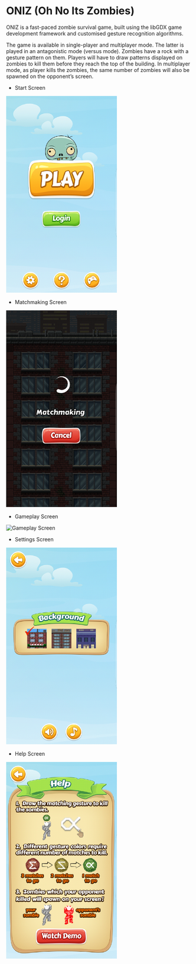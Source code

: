 # ONIZ (Oh No Its Zombies)

ONIZ is a fast-paced zombie survival game, built using the libGDX game development framework and customised gesture recognition algorithms.

The game is available in single-player and multiplayer mode. The latter is played in an antagonistic mode (versus mode). Zombies have a rock with a gesture pattern on them. Players will have to draw patterns displayed on zombies to kill them before they reach the top of the building. In multiplayer mode, as player kills the zombies, the same number of zombies will also be spawned on the opponent’s screen.

- Start Screen

![Start Screen](images/image03.png?raw=true)
- Matchmaking Screen

![Matchmaking Screen](images/image04.png?raw=true)
- Gameplay Screen

![Gameplay Screen](images/image06.png?raw=true)
- Settings Screen

![Background Config Screen](images/image09.png?raw=true)
- Help Screen

![Help Screen](images/image18.png?raw=true)
